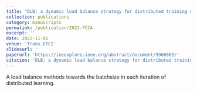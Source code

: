 ```yaml
---
title: "DLB: a dynamic load balance strategy for distributed training of deep neural networks"
collection: publications
category: manuscripts
permalink: /publication/2023-FCCA
excerpt: ''
date: 2022-11-01
venue: 'Trans.ETCI'
slidesurl: ''
paperurl: 'https://ieeexplore.ieee.org/abstract/document/9960865/'
citation: 'DLB: a dynamic load balance strategy for distributed training of deep neural networks. Trans.ETCI. Q. Ye, Y. Zhou, M. Shi, Y. Sun, J. Lv'
---
```


A load balance methods towards the batchsize in each iteration of distributed learning.